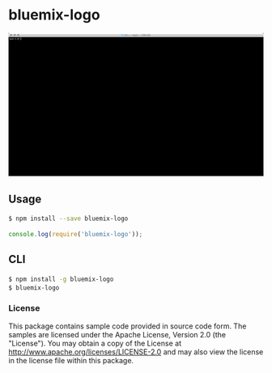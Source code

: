 # bluemix-logo

![](readme/bluemix-logo.gif)

## Usage

```sh
$ npm install --save bluemix-logo
```

```js
console.log(require('bluemix-logo'));
```

## CLI

```sh
$ npm install -g bluemix-logo
$ bluemix-logo
```

### License
This package contains sample code provided in source code form. The samples are licensed under the Apache License, Version 2.0 (the "License"). You may obtain a copy of the License at http://www.apache.org/licenses/LICENSE-2.0 and may also view the license in the license file within this package.
